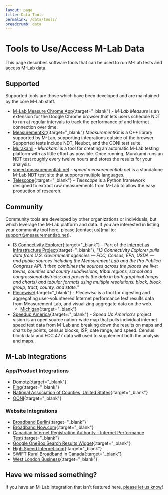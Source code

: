 ```yaml
---
layout: page
title: Data Tools
permalink: /data/tools/
breadcrumb: data
---
```


# Tools to Use/Access M-Lab Data

This page describes software tools that can be used to run M-Lab tests and access M-Lab data.

## Supported

Supported tools are those which have been developed and are maintained by the core M-Lab staff.

* [M-Lab Measure Chrome App](https://chrome.google.com/webstore/detail/m-lab-measure/leijmacehibmiomcnpaolboihcdepokh?utm_source=chrome-app-launcher-info-dialog){:target="_blank"} - _M-Lab Measure_ is an extension for the Google Chrome browser that lets users schedule NDT to run at regular intervals to track the performance of and Internet connection over time.
* [MeasurementKit](https://measurement-kit.github.io/){:target="_blank"} _MeasurementKit_ is a C++ library supported by M-Lab, supporting integrations outside of the browser. Supported tests include NDT, Neubot, and the OONI test suite.
* [Murakami](https://github.com/m-lab/murakami) - _Murakami_ is a tool for creating an automatic M-Lab testing platform with as little effort as possible. Once running, Murakami runs an NDT test roughly every twelve hours and stores the results for your analysis.
* [speed.measurementlab.net](https://github.com/m-lab/mlab-speedtest) - _speed.measurementlab.net_ is a standalone M-Lab NDT test site that supports multiple languages.
* [Telescope](https://github.com/m-lab/telescope){:target="_blank"} - _Telescope_ is a Python framework designed to extract raw measurements from M-Lab to allow the easy production of research.

## Community

Community tools are developed by other organizations or individuals, but which leverage the M-Lab platform and data. If you are interested in listing your community tool here, please [contact us](mailto: support@measurementlab.net).

* [I3 Connectivity Explorer](https://i3cex.internet-is-infrastructure.org/){:target="_blank"} - Part of the [Internet as Infrastructure Project](https://internet-is-infrastructure.org/){:target="_blank"}, "_I3 Connectivity Explorer pulls data from U.S. Government agencies — FCC, Census, EPA, USDA — and public sources including the Measurement Lab and the Pro Publica Congress API. It then combines the sources across the places we live: towns, counties and county subdivisions, tribal regions, school and congressional districts; and presents the data in both graphical (maps and charts) and tabular formats using multiple resolutions: block, block group, tract, county, and state._"
* [Piecewise](https://github.com/opentechinstitute/piecewise){:target="_blank"} - _Piecewise_ is a tool for digesting and aggregating user-volunteered Internet performance test results data from Measurement Lab, and visualizing aggregate data on the web.
  * [Michigan](https://mi.broadbandtest.us/){:target="_blank"}
* [Speedup America](https://github.com/Hack4Eugene/SpeedUpAmerica){:target=:"_blank"} - _Speed Up America's_ project vision is an open source nation-wide map that pulls individual internet speed test data from M-Lab and breaking down the results on maps and charts by points, census blocks, ISP, date range, and speed. Census block data and FCC 477 data will used to supplement both the analysis and maps.

## M-Lab Integrations

### App/Product Integrations

* [Domotz](https://www.domotz.com/){:target="_blank"}
* [Fing](https://www.fing.com/){:target="_blank"}
* [National Association of Counties, United States](https://www.naco.org/testit){:target="_blank"}
* [OONI](https://ooni.torproject.org/){:target="_blank"}

### Website Integrations

* [Broadband Berlin](https://www.breitband-berlin.de/#speedtest){:target="_blank"}
* [Broadband Now.com](https://broadbandnow.com/speedtest){:target="_blank"}
* [Canadian Internet Registration Authority - Internet Performance Test](https://performance.cira.ca){:target="_blank"}
* [Google OneBox Search Results Widget](https://www.google.com/search?q=internet+speed+test&oq=internet+speed){:target="_blank"}
* [High Speed Internet.com](https://www.highspeedinternet.com/tools/speed-test){:target="_blank"}
* [SWIFT Rural Broadband in Canada](https://swiftruralbroadband.ca/broadband-speed-test/){:target="_blank"}
* [West London Business](https://www.westlondon.com/techwestlondon/partners/internet-connection-speed/){:target="_blank"}

## Have we missed something?

If you have an M-Lab integration that isn't featured here, [please let us know](mailto:support@measurementlab.net)!